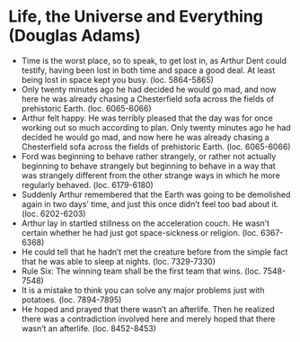 # Life, the Universe and Everything (Douglas Adams)
* Time is the worst place, so to speak, to get lost in, as Arthur Dent could testify, having been lost in both time and space a good deal. At least being lost in space kept you busy. (loc. 5864-5865)
* Only twenty minutes ago he had decided he would go mad, and now here he was already chasing a Chesterfield sofa across the fields of prehistoric Earth. (loc. 6065-6066)
* Arthur felt happy. He was terribly pleased that the day was for once working out so much according to plan. Only twenty minutes ago he had decided he would go mad, and now here he was already chasing a Chesterfield sofa across the fields of prehistoric Earth. (loc. 6065-6066)
* Ford was beginning to behave rather strangely, or rather not actually beginning to behave strangely but beginning to behave in a way that was strangely different from the other strange ways in which he more regularly behaved. (loc. 6179-6180)
* Suddenly Arthur remembered that the Earth was going to be demolished again in two days’ time, and just this once didn’t feel too bad about it. (loc. 6202-6203)
* Arthur lay in startled stillness on the acceleration couch. He wasn’t certain whether he had just got space-sickness or religion. (loc. 6367-6368)
* He could tell that he hadn’t met the creature before from the simple fact that he was able to sleep at nights. (loc. 7329-7330)
* Rule Six: The winning team shall be the first team that wins. (loc. 7548-7548)
* It is a mistake to think you can solve any major problems just with potatoes. (loc. 7894-7895)
* He hoped and prayed that there wasn’t an afterlife. Then he realized there was a contradiction involved here and merely hoped that there wasn’t an afterlife. (loc. 8452-8453)